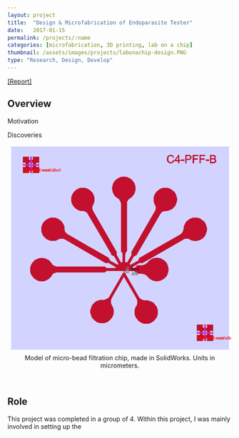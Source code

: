 ```yaml
---
layout: project
title:  "Design & Microfabrication of Endoparasite Tester"
date:   2017-01-15
permalink: /projects/:name
categories: [microfabrication, 3D printing, lab on a chip]
thumbnail: /assets/images/projects/labonachip-design.PNG
type: "Research, Design, Develop"
---
```

<a href='/assets/docs/Endoparasite_Home_Test.pdf' target="_blank">[Report]</a>

## Overview

Motivation

Discoveries

<p align="center">
<img src="/assets/images/projects/labonachip-design.PNG" alt="Solidworks model of bead separation chip" title="SolidWorks Model of Chip" width="500px" />
<br/>
Model of micro-bead filtration chip, made in SolidWorks. Units in micrometers.
</p>
<br/>


## Role
This project was completed in a group of 4.
Within this project, I was mainly involved in setting up the 


